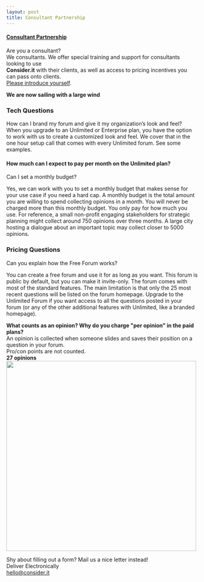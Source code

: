 ```yaml
---
layout: post
title: Consultant Partnership
---
```


#### [Consultant Partnership](https://consider.it/pricing#consulting "Consultant Partnership")
Are you a consultant?   
We  consultants. We offer special training and support for consultants looking to use  
**Consider.it** with their clients, as well as access to pricing incentives you can pass onto clients.  
[Please introduce yourself](https://consider.it/contact?form=consultant_partnership "Please introduce yourself").


**We are now sailing with a large wind**

### Tech Questions
How can I brand my forum and give it my organization’s look and feel?
When you upgrade to an Unlimited or Enterprise plan, you have the option to work with us to create a customized look and feel. 
We cover that in the one hour setup call that comes with every Unlimited forum. See some examples.

#### How much can I expect to pay per month on the Unlimited plan? 
Can I set a monthly budget?

Yes, we can work with you to set a monthly budget that makes sense for your use case 
if you need a hard cap. 
A monthly budget is the total amount you are willing to spend collecting opinions in a month. 
You will never be charged more than this monthly budget. 
You only pay for how much you use. 
For reference, a small non-profit engaging stakeholders for strategic planning might 
collect around 750 opinions over three months.
A large city hosting a dialogue about an important topic may collect closer to 5000 opinions.

### Pricing Questions
Can you explain how the Free Forum works?

You can create a free forum and use it for as long as you want. 
This forum is public by default, but you can make it invite-only. 
The forum comes with most of the standard features. The main limitation is that only the 25 most recent questions will 
be listed on the forum homepage. Upgrade to the Unlimited Forum if you want access to all the questions posted in your forum 
(or any of the other additional features with Unlimited, like a branded homepage).  






**What counts as an opinion? Why do you charge "per opinion" in the paid plans?**  
An opinion is collected when someone slides and saves their position on a question in your forum.   
Pro/con points are not counted.  
**27 opinions**    
<img src="https://d2rtgkroh5y135.cloudfront.net/images/product_page/opinions_count.png" width="500">


Shy about filling out a form? Mail us a nice letter instead!   
Deliver Electronically  
hello@consider.it





